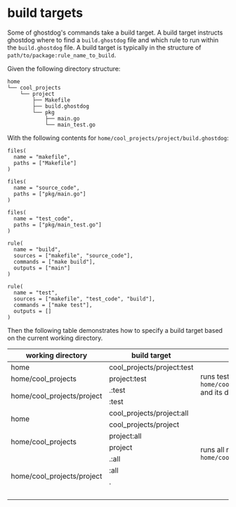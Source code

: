 # build targets

Some of ghostdog's commands take a build target. A build target instructs ghostdog where to
find a `build.ghostdog` file and which rule to run within the `build.ghostdog` file. A build
target is typically in the structure of `path/to/package:rule_name_to_build`.

Given the following directory structure:

```
home
└── cool_projects
    └── project
        ├── Makefile
        ├── build.ghostdog
        └── pkg
            ├── main.go
            └── main_test.go
```

With the following contents for `home/cool_projects/project/build.ghostdog`:

```starlark
files(
  name = "makefile",
  paths = ["Makefile"]
)

files(
  name = "source_code",
  paths = ["pkg/main.go"]
)

files(
  name = "test_code",
  paths = ["pkg/main_test.go"]
)

rule(
  name = "build",
  sources = ["makefile", "source_code"],
  commands = ["make build"],
  outputs = ["main"]
)

rule(
  name = "test",
  sources = ["makefile", "test_code", "build"],
  commands = ["make test"],
  outputs = []
)
```

Then the following table demonstrates how to specify a build target based on the current
working directory.

<table>
  <thead>
    <tr>
      <th>working directory</th>
      <th>build target</th>
      <th>result</th>
    </tr>
  </thead>
  <tbody>
    <tr>
      <td>home</td>
      <td>cool_projects/project:test</td>
      <td rowspan=4>runs test rule from <code>home/cool_projects/project/build.ghostdog</code> and its dependencies</td>
    </tr>
    <tr>
      <td>home/cool_projects</td>
      <td>project:test</td>
    </tr>
    <tr>
      <td rowspan=2>home/cool_projects/project</td>
      <td>.:test</td>
    </tr>
    <tr>
      <td>:test</td>
    </tr>
    <tr>
      <td rowspan=2>home</td>
      <td>cool_projects/project:all</td>
      <td rowspan=8>runs all rules in <code>home/cool_projects/project/build.ghostdog</code></td>
    </tr>
    <tr>
      <td>cool_projects/project</td>
    </tr>
    <tr>
      <td rowspan=2>home/cool_projects</td>
      <td>project:all</td>
    </tr>
    <tr>
      <td>project</td>
    </tr>
    <tr>
      <td rowspan=4>home/cool_projects/project</td>
      <td>.:all</td>
    </tr>
    <tr>
      <td>:all</td>
    </tr>
    <tr>
      <td>.</td>
    </tr>
    <tr>
      <td>&nbsp;</td>
    </tr>
  </tbody>
</table>

